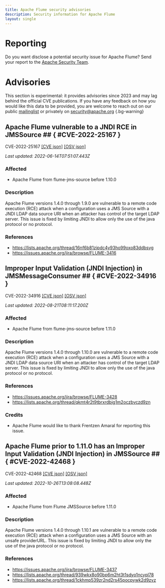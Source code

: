 ```yaml
---
title: Apache Flume security advisories
description: Security information for Apache Flume
layout: single
---
```


# Reporting

Do you want disclose a potential security issue for Apache Flume? Send your report to the [Apache Security Team](mailto:security@apache.org).

# Advisories

This section is experimental: it provides advisories since 2023 and may lag behind the official CVE publications. If you have any feedback on how you would like this data to be provided, you are welcome to reach out on our public [mailinglist](/mailinglist) or privately on [security@apache.org](mailto:security@apache.org)
{.bg-warning}

## Apache Flume vulnerable to a JNDI RCE in JMSSource  ## { #CVE-2022-25167 }

CVE-2022-25167 [\[CVE json\]](./CVE-2022-25167.cve.json) [\[OSV json\]](./CVE-2022-25167.osv.json)



_Last updated: 2022-06-14T07:51:07.443Z_

### Affected

* Apache Flume from flume-jms-source before 1.10.0


### Description

Apache Flume versions 1.4.0 through 1.9.0 are vulnerable to a remote code execution (RCE) attack when a configuration uses a JMS Source with a JNDI LDAP data source URI when an attacker has control of the target LDAP server. This issue is fixed by limiting JNDI to allow only the use of the java protocol or no protocol. 

### References
* https://lists.apache.org/thread/16nf6b81zjpdc4y93ho99oxo83ddbsvg
* https://issues.apache.org/jira/browse/FLUME-3416


## Improper Input Validation (JNDI Injection) in JMSMessageConsumer ## { #CVE-2022-34916 }

CVE-2022-34916 [\[CVE json\]](./CVE-2022-34916.cve.json) [\[OSV json\]](./CVE-2022-34916.osv.json)



_Last updated: 2022-08-21T08:11:17.200Z_

### Affected

* Apache Flume from flume-jms-source before 1.11.0


### Description

Apache Flume versions 1.4.0 through 1.10.0 are vulnerable to a remote code execution (RCE) attack when a configuration uses a JMS Source with a JNDI LDAP data source URI when an attacker has control of the target LDAP server. This issue is fixed by limiting JNDI to allow only the use of the java protocol or no protocol. 

### References
* https://issues.apache.org/jira/browse/FLUME-3428
* https://lists.apache.org/thread/qkmt4r2t9tbrxrdbjg1m2oczbvczd9zn


### Credits
* Apache Flume would like to thank Frentzen Amaral for reporting this issue.


## Apache Flume prior to 1.11.0 has an Improper Input Validation (JNDI Injection) in JMSSource ## { #CVE-2022-42468 }

CVE-2022-42468 [\[CVE json\]](./CVE-2022-42468.cve.json) [\[OSV json\]](./CVE-2022-42468.osv.json)



_Last updated: 2022-10-26T13:08:08.448Z_

### Affected

* Apache Flume from Flume JMSSource before 1.11.0


### Description

Apache Flume versions 1.4.0 through 1.10.1 are vulnerable to a remote code execution (RCE) attack when a configuration uses a JMS Source with an unsafe providerURL. This issue is fixed by limiting JNDI to allow only the use of the java protocol or no protocol. 

### References
* https://issues.apache.org/jira/browse/FLUME-3437
* https://lists.apache.org/thread/939wkx8o90bp6m2ht3t1sdyo1ncypl78
* https://lists.apache.org/thread/1ckhmp539zr2nd2rs45pocpywk2d9zvz
